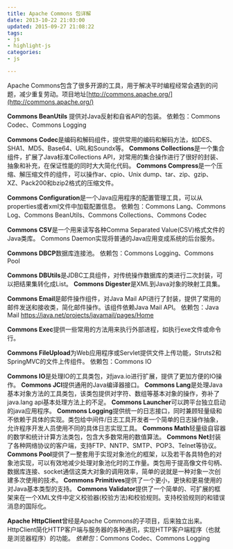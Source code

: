 ```yaml
---
title: Apache Commons 包详解
date: 2013-10-22 21:03:00
updated: 2015-09-27 21:08:22
tags: 
- js
- highlight-js
categories: 
- js

---
```

Apache Commons包含了很多开源的工具，用于解决平时编程经常会遇到的问题，减少重复劳动。项目地址[http://commons.apache.org/](http://commons.apache.org/)

**Commons BeanUtils** 提供对Java反射和自省API的包装。
依赖包：Commons Codec、Commons Logging

**Commons Codec**是编码和解码组件，提供常用的编码和解码方法，如DES、SHA1、MD5、Base64、URL和Soundx等。
**Commons Collections**是一个集合组件，扩展了Java标准Collections API，对常用的集合操作进行了很好的封装、抽象和补充，在保证性能的同时大大简化代码。
**Commons Compress**是一个压缩、解压缩文件的组件，可以操作ar、cpio、Unix dump、tar、zip、gzip、XZ、Pack200和bzip2格式的压缩文件。


<!--more-->


**Commons Configuration**是一个Java应用程序的配置管理工具，可以从properties或者xml文件中加载配置信息。
依赖包：Commons Lang、Commons Log、Commons BeanUtils、Commons Collections、Commons Codec

**Commons CSV**是一个用来读写各种Comma Separated Value(CSV)格式文件的Java类库。
Commons Daemon实现将普通的Java应用变成系统的后台服务。

**Commons DBCP**数据库连接池。
依赖包：Commons Logging、Commons Pool

**Commons DBUtils**是JDBC工具组件，对传统操作数据库的类进行二次封装，可以把结果集转化成List。
**Commons Digester**是XML到Java对象的映射工具集。

**Commons Email**是邮件操作组件，对Java Mail API进行了封装，提供了常用的邮件发送和接收类，简化邮件操作。该组件依赖Java Mail API。
依赖包：Java Mail https://java.net/projects/javamail/pages/Home

**Commons Exec**提供一些常用的方法用来执行外部进程，如执行exe文件或命令行。

**Commons FileUpload**为Web应用程序或Servlet提供文件上传功能，Struts2和SpringMVC的文件上传组件。
依赖包：Commons IO

**Commons IO**是处理IO的工具类包，对java.io进行扩展，提供了更加方便的IO操作。
**Commons JCI**提供通用的Java编译器接口。
**Commons Lang**是处理Java基本对象方法的工具类包，该类包提供对字符、数组等基本对象的操作，弥补了java.lang api基本处理方法上的不足。
**Commons Launcher**可以跨平台独立启动的java应用程序。
**Commons Logging**提供统一的日志接口，同时兼顾轻量级和不依赖于具体的实现。类包给中间件/日志工具开发者一个简单的日志操作抽象，允许程序开发人员使用不同的具体日志实现工具。
**Commons Math**轻量级自容器的数学和统计计算方法类包，包含大多数常用的数值算法。
**Commons Net**封装了各种网络协议的客户端，支持FTP、NNTP、SMTP、POP3、Telnet等协议。
**Commons Pool**提供了一整套用于实现对象池化的框架，以及若干各具特色的对象池实现，可以有效地减少处理对象池化时的工作量。类包用于提高像文件句柄、数据库连接、socket通信这类大对象的调用效率，简单的说就是一种对象一次创建多次使用的技术。
**Commons Primitives**提供了一个更小，更快和更易使用的对Java基本类型的支持。
**Commons Validator**提供了一个简单的、可扩展的框架来在一个XML文件中定义校验器(校验方法)和校验规则。支持校验规则的和错误消息的国际化。

**Apache HttpClient**曾经是Apache Commons的子项目，后来独立出来。HttpClient简化HTTP客户端与服务器的各种通讯，实现HTTP客户端程序（也就是浏览器程序）的功能。
*依赖包*：Commons Codec、Commons Logging